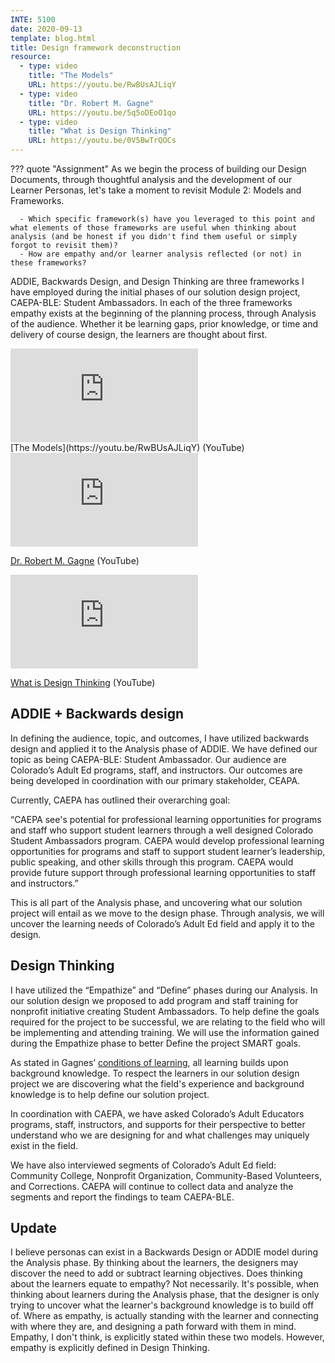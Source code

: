 ```yaml
---
INTE: 5100
date: 2020-09-13
template: blog.html
title: Design framework deconstruction
resource:
  - type: video
    title: "The Models"
    URL: https://youtu.be/RwBUsAJLiqY
  - type: video
    title: "Dr. Robert M. Gagne"
    URL: https://youtu.be/5q5oDEoO1qo
  - type: video
    title: "What is Design Thinking"
    URL: https://youtu.be/0V5BwTrQOCs
---
```


??? quote "Assignment"
    As we begin the process of building our Design Documents, through thoughtful analysis and the development of our Learner Personas, let's take a moment to revisit Module 2: Models and Frameworks.
    
      - Which specific framework(s) have you leveraged to this point and what elements of those frameworks are useful when thinking about analysis (and be honest if you didn't find them useful or simply forgot to revisit them)?
      - How are empathy and/or learner analysis reflected (or not) in these frameworks?

ADDIE, Backwards Design, and Design Thinking are three frameworks I have employed during the initial phases of our solution design project, CAEPA-BLE: Student Ambassadors. In each of the three frameworks empathy exists at the beginning of the planning process, through Analysis of the audience. Whether it be learning gaps, prior knowledge, or time and delivery of course design, the learners are thought about first.

<div class="aspect-ratio aspect-ratio--16-9">
  <iframe class="aspect-ratio--content" src="https://www.youtube-nocookie.com/embed/RwBUsAJLiqY" title="YouTube video player" frameborder="0" allow="accelerometer; autoplay; clipboard-write; encrypted-media; gyroscope; picture-in-picture" allowfullscreen></iframe>
</div>
[The Models](https://youtu.be/RwBUsAJLiqY) (YouTube)

<div class="aspect-ratio aspect-ratio--16-9">
  <iframe class="aspect-ratio--content" src="https://www.youtube-nocookie.com/embed/5q5oDEoO1qo" title="YouTube video player" frameborder="0" allow="accelerometer; autoplay; clipboard-write; encrypted-media; gyroscope; picture-in-picture" allowfullscreen></iframe>
</div>

[Dr. Robert M. Gagne](https://youtu.be/5q5oDEoO1qo) (YouTube)

<div class="aspect-ratio aspect-ratio--16-9">
  <iframe class="aspect-ratio--content" src="https://www.youtube-nocookie.com/embed/0V5BwTrQOCs" title="YouTube video player" frameborder="0" allow="accelerometer; autoplay; clipboard-write; encrypted-media; gyroscope; picture-in-picture" allowfullscreen></iframe>
</div>

[What is Design Thinking](https://youtu.be/0V5BwTrQOCs) (YouTube)

## ADDIE + Backwards design

In defining the audience, topic, and outcomes, I have utilized backwards design and applied it to the Analysis phase of ADDIE. We have defined our topic as being CAEPA-BLE: Student Ambassador. Our audience are Colorado’s Adult Ed programs, staff, and instructors. Our outcomes are being developed in coordination with our primary stakeholder, CEAPA.

Currently, CAEPA has outlined their overarching goal:

“CAEPA see's potential for professional learning opportunities for programs and staff who support student learners through a well designed Colorado Student Ambassadors program. CAEPA would develop professional learning opportunities for programs and staff to support student learner’s leadership, public speaking, and other skills through this program. CAEPA would provide future support through professional learning opportunities to staff and instructors.”

This is all part of the Analysis phase, and uncovering what our solution project will entail as we move to the design phase. Through analysis, we will uncover the learning needs of Colorado’s Adult Ed field and apply it to the design.

## Design Thinking

I have utilized the “Empathize” and “Define” phases during our Analysis. In our solution design we proposed to add program and staff training for nonprofit initiative creating Student Ambassadors. To help define the goals required for the project to be successful, we are relating to the field who will be implementing and attending training. We will use the information gained during the Empathize phase to better Define the project SMART goals.

As stated in Gagnes’ [conditions of learning](https://www.instructionaldesign.org/theories/conditions-learning/), all learning builds upon background knowledge. To respect the learners in our solution design project we are discovering what the field's experience and background knowledge is to help define our solution project.

In coordination with CAEPA, we have asked Colorado’s Adult Educators programs, staff, instructors, and supports for their perspective to better understand who we are designing for and what challenges may uniquely exist in the field.

We have also interviewed segments of Colorado’s Adult Ed field: Community College, Nonprofit Organization, Community-Based Volunteers, and Corrections. CAEPA will continue to collect data and analyze the segments and report the findings to team CAEPA-BLE.

## Update

I believe personas can exist in a Backwards Design or ADDIE model during the Analysis phase. By thinking about the learners, the designers may discover the need to add or subtract learning objectives. Does thinking about the learners equate to empathy? Not necessarily. It's possible, when thinking about learners during the Analysis phase, that the designer is only trying to uncover what the learner's background knowledge is to build off of. Where as empathy, is actually standing with the learner and connecting with where they are, and designing a path forward with them in mind. Empathy, I don't think, is explicitly stated within these two models. However, empathy is explicitly defined in Design Thinking.
